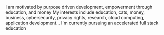 I am motivated by purpose driven development, empowerment through education, and money
My interests include education, cats, money, business, cybersecurity, privacy rights, research, cloud computing, application development...
I'm currently pursuing an accelerated full stack education


